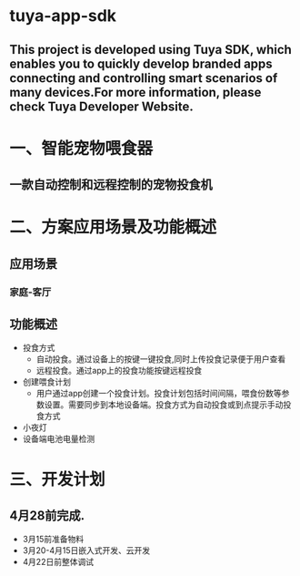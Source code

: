 tuya-app-sdk
==
## This project is developed using Tuya SDK, which enables you to quickly develop branded apps connecting and controlling smart scenarios of many devices.For more information, please check Tuya Developer Website.
# 一、智能宠物喂食器
##  一款自动控制和远程控制的宠物投食机
# 二、方案应用场景及功能概述
##  应用场景
### 家庭-客厅
##  功能概述
* 投食方式
  * 自动投食。通过设备上的按键一键投食,同时上传投食记录便于用户查看
  * 远程投食。通过app上的投食功能按键远程投食
* 创建喂食计划
  * 用户通过app创建一个投食计划。投食计划包括时间间隔，喂食份数等参数设置。需要同步到本地设备端。投食方式为自动投食或到点提示手动投食方式
* 小夜灯
* 设备端电池电量检测
# 三、开发计划
## 4月28前完成.
*  3月15前准备物料
*  3月20-4月15日嵌入式开发、云开发
*  4月22日前整体调试
